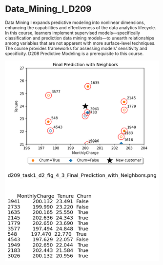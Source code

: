 # Data_Mining_I_D209
Data Mining I expands predictive modeling into nonlinear dimensions, enhancing the capabilities and effectiveness of the data analytics lifecycle. In this course, learners implement supervised models—specifically classification and prediction data mining models—to unearth relationships among variables that are not apparent with more surface-level techniques. The course provides frameworks for assessing models’ sensitivity and specificity. D208 Predictive Modeling is a prerequisite to this course.


![alt text](d209_task1_d2_fig_4_3_Final_Prediction_with_Neighbors.png)
